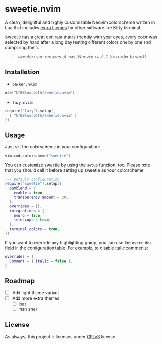 # sweetie.nvim

A clean, delightful and highly customizable Neovim colorscheme written in Lua that
includes [extra themes](./extras) for other software like Kitty terminal.

Sweetie has a great contrast that is friendly with your eyes, every color was selected
by hand after a long day testing different colors one by one and comparing them.

> sweetie.nvim requires at least Neovim `>= 0.7.2` in order to work!

## Installation

- `packer.nvim`:
```lua
use("NTBBloodbath/sweetie.nvim")
```

- `lazy.nvim`:
```lua
require("lazy").setup({
  { "NTBBloodbath/sweetie.nvim" }
})
```

## Usage

Just set the colorscheme in your configuration:
```lua
vim.cmd.colorscheme("sweetie")
```

You can customize sweetie by using the `setup` function, too. Please note that you should
call it before setting up sweetie as your colorscheme.
```lua
--- Default configuration
require("sweetie").setup({
  pumblend = {
    enable = true,
    transparency_amount = 20,
  },
  overrides = {},
  integrations = {
    neorg = true,
    telescope = true,
  },
  terminal_colors = true,
})
```

If you want to override any highlighting group, you can use the `overrides` field in
the configuration table. For example, to disable italic comments:
```lua
overrides = {
  Comment = { italic = false },
}
```

## Roadmap

- [ ] Add light theme variant
- [ ] Add more extra themes
  - [ ] bat
  - [ ] fish shell

## License

As always, this project is licensed under [GPLv3](./LICENSE) license.
